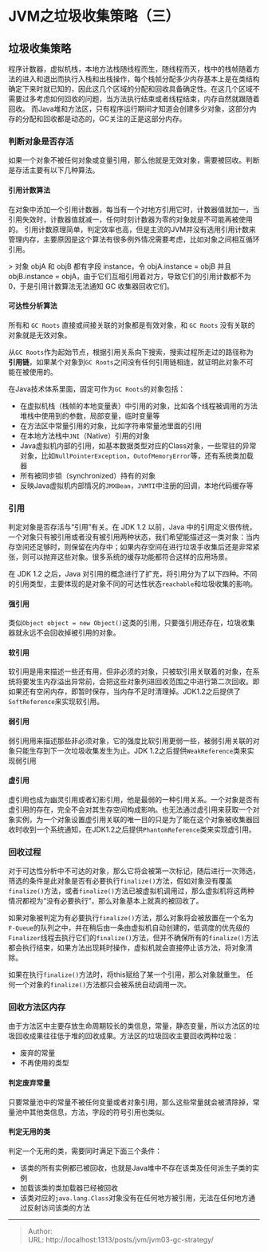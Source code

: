 # JVM之垃圾收集策略（三）


## 垃圾收集策略

程序计数器，虚拟机栈，本地方法栈随线程而生，随线程而灭，栈中的栈帧随着方法的进入和退出而执行入栈和出栈操作，每个栈帧分配多少内存基本上是在类结构确定下来时就已知的，因此这几个区域的分配和回收具备确定性。在这几个区域不需要过多考虑如何回收的问题，当方法执行结束或者线程结束，内存自然就跟随着回收。
而Java堆和方法区，只有程序运行期间才知道会创建多少对象，这部分内存的分配和回收都是动态的，GC关注的正是这部分内存。

### 判断对象是否存活

如果一个对象不被任何对象或变量引用，那么他就是无效对象，需要被回收。判断是存活主要有以下几种算法。

#### 引用计数算法

在对象中添加一个引用计数器，每当有一个对地方引用它时，计数器值就加一，当引用失效时，计数器值就减一，任何时刻计数器为零的对象就是不可能再被使用的。
引用计数原理简单，判定效率也高，但是主流的JVM并没有选用引用计数来管理内存，主要原因是这个算法有很多例外情况需要考虑，比如对象之间相互循环引用。

&gt; 对象 objA 和 objB 都有字段 instance，令 objA.instance = objB 并且 objB.instance = objA，由于它们互相引用着对方，导致它们的引用计数都不为 0，于是引用计数算法无法通知 GC 收集器回收它们。

#### 可达性分析算法

所有和 `GC Roots` 直接或间接关联的对象都是有效对象，和 `GC Roots` 没有关联的对象就是无效对象。

从`GC Roots`作为起始节点，根据引用关系向下搜索，搜索过程所走过的路径称为**引用链**，如果某个对象到`GC Roots`之间没有任何引用链相连，就证明此对象不可能在被使用的。

在Java技术体系里面，固定可作为`GC Roots`的对象包括：
- 在虚拟机栈（栈帧的本地变量表）中引用的对象，比如各个线程被调用的方法堆栈中使用到的参数，局部变量，临时变量等
- 在方法区中常量引用的对象，比如字符串常量池里面的引用
- 在本地方法栈中`JNI`（Native）引用的对象
- Java虚拟机内部的引用，如基本数据类型对应的Class对象，一些常驻的异常对象，比如`NullPointerException`，`OutofMemoryError`等，还有系统类加载器
- 所有被同步锁（synchronized）持有的对象
- 反映Java虚拟机内部情况的`JMXBean`，`JVMTI`中注册的回调，本地代码缓存等


### 引用

判定对象是否存活与“引用”有关。在 JDK 1.2 以前，Java 中的引用定义很传统，一个对象只有被引用或者没有被引用两种状态，我们希望能描述这一类对象：当内存空间还足够时，则保留在内存中；如果内存空间在进行垃圾手收集后还是非常紧张，则可以抛弃这些对象。很多系统的缓存功能都符合这样的应用场景。

在 JDK 1.2 之后，Java 对引用的概念进行了扩充，将引用分为了以下四种。不同的引用类型，主要体现的是对象不同的可达性状态`reachable`和垃圾收集的影响。

#### 强引用
类似`Object object = new Object()`这类的引用，只要强引用还存在，垃圾收集器就永远不会回收掉被引用的对象。

#### 软引用
软引用是用来描述一些还有用，但非必须的对象，只被软引用关联着的对象，在系统将要发生内存溢出异常前，会把这些对象列进回收范围之中进行第二次回收。即如果还有空闲内存，即暂时保存，当内存不足时清理掉。JDK1.2之后提供了`SoftReference`来实现软引用。

#### 弱引用
弱引用用来描述那些非必须对象，它的强度比软引用更弱一些，被弱引用关联的对象只能生存到下一次垃圾收集发生为止。JDK 1.2之后提供`WeakReference`类来实现弱引用

#### 虚引用
虚引用也成为幽灵引用或者幻影引用，他是最弱的一种引用关系。一个对象是否有虚引用的存在，完全不会对其生存空间构成影响。也无法通过虚引用来获取一个对象实例，为一个对象设置虚引用关联的唯一目的只是为了能在这个对象被收集器回收时收到一个系统通知，在JDK1.2之后提供`PhantomReference`类来实现虚引用。

### 回收过程

对于可达性分析中不可达的对象，那么它将会被第一次标记，随后进行一次筛选，筛选的条件是此对象是否有必要执行`finalize()`方法，假如对象没有覆盖`finalize()`方法，或者`finalize()`方法已被虚拟机调用过，那么虚拟机将这两种情况都视为“没有必要执行”，那么对象基本上就真的被回收了。

如果对象被判定为有必要执行`finalize()`方法，那么对象将会被放置在一个名为`F-Queue`的队列之中，并在稍后由一条由虚拟机自动创建的，低调度的优先级的`Finalizer`线程去执行它们的`finalize()`方法，但并不确保所有的`finalize()`方法都会执行结束，如果方法出现耗时操作，虚拟机就会直接停止该方法，将对象清除。

如果在执行`finalize()`方法时，将this赋给了某一个引用，那么对象就重生。
任何一个对象的`finalize()`方法都只会被系统自动调用一次。

### 回收方法区内存

由于方法区中主要存放生命周期较长的类信息，常量，静态变量，所以方法区的垃圾回收成果往往低于堆的回收成果。方法区的垃圾回收主要回收两种垃圾：

- 废弃的常量
- 不再使用的类型

#### 判定废弃常量

只要常量池中的常量不被任何变量或者对象引用，那么这些常量就会被清除掉，常量池中其他类信息，方法，字段的符号引用也类似。

#### 判定无用的类
判定一个无用的类，需要同时满足下面三个条件：
- 该类的所有实例都已被回收，也就是Java堆中不存在该类及任何派生子类的实例
- 加载该类的类加载器已经被回收
- 该类对应的`java.lang.Class`对象没有在任何地方被引用，无法在任何地方通过反射访问该类的方法

---

> Author:   
> URL: http://localhost:1313/posts/jvm/jvm03-gc-strategy/  

